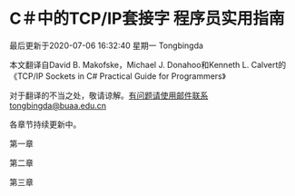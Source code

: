 # C＃中的TCP/IP套接字 程序员实用指南
最后更新于2020-07-06 16:32:40 星期一 Tongbingda

本文翻译自David B. Makofske，Michael J. Donahoo和Kenneth L. Calvert的《TCP/IP Sockets in C# Practical Guide for Programmers》

对于翻译的不当之处，敬请谅解。有问题请使用邮件联系tongbingda@buaa.edu.cn

各章节持续更新中。

第一章

第二章

第三章

